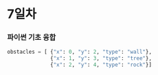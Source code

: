 # 7일차

### 파이썬 기초 융합
```python
obstacles = [ {"x": 0, "y": 2, "type": "wall"},
              {"x": 1, "y": 3, "type": "tree"},
              {"x": 2, "y": 4, "type": "rock"}]
```
